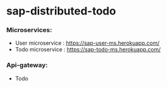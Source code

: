 # sap-distributed-todo

### Microservices:
- User microservice : https://sap-user-ms.herokuapp.com/
- Todo microservice : https://sap-todo-ms.herokuapp.com/

### Api-gateway:
- Todo
